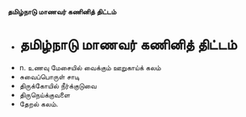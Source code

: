 **தமிழ்நாடு மாணவர் கணினித் திட்டம்**
- # தமிழ்நாடு மாணவர் கணினித் திட்டம்
- n. உணவு மேசையில் வைக்கும் ஊறுகாய்க் கலம்
- சுவைப்பொருள் சாடி
- திருக்கோயில் நீர்க்குடுவை
- திருநெய்க்குவளை
- தேறல் கலம்.

